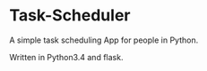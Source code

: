# Task-Scheduler
A simple task scheduling App for people in Python.

Written in Python3.4 and flask.
